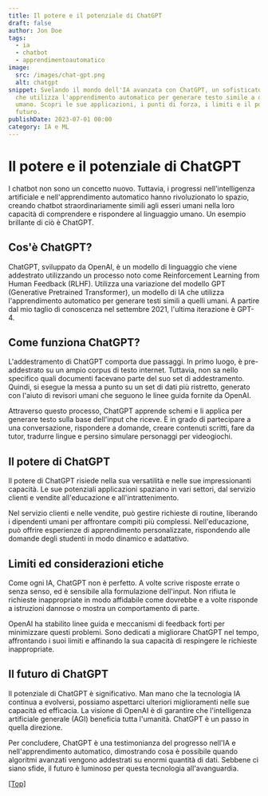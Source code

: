 ```yaml
---
title: Il potere e il potenziale di ChatGPT
draft: false
author: Jon Doe
tags:
  - ia
  - chatbot
  - apprendimentoautomatico
image:
  src: /images/chat-gpt.png
  alt: chatgpt
snippet: Svelando il mondo dell'IA avanzata con ChatGPT, un sofisticato chatbot
  che utilizza l'apprendimento automatico per generare testo simile a quello
  umano. Scopri le sue applicazioni, i punti di forza, i limiti e il potenziale
  futuro.
publishDate: 2023-07-01 00:00
category: IA e ML
---
```

# Il potere e il potenziale di ChatGPT

I chatbot non sono un concetto nuovo. Tuttavia, i progressi nell'intelligenza artificiale e nell'apprendimento automatico hanno rivoluzionato lo spazio, creando chatbot straordinariamente simili agli esseri umani nella loro capacità di comprendere e rispondere al linguaggio umano. Un esempio brillante di ciò è ChatGPT.

## Cos'è ChatGPT?

ChatGPT, sviluppato da OpenAI, è un modello di linguaggio che viene addestrato utilizzando un processo noto come Reinforcement Learning from Human Feedback (RLHF). Utilizza una variazione del modello GPT (Generative Pretrained Transformer), un modello di IA che utilizza l'apprendimento automatico per generare testi simili a quelli umani. A partire dal mio taglio di conoscenza nel settembre 2021, l'ultima iterazione è GPT-4.

## Come funziona ChatGPT?

L'addestramento di ChatGPT comporta due passaggi. In primo luogo, è pre-addestrato su un ampio corpus di testo internet. Tuttavia, non sa nello specifico quali documenti facevano parte del suo set di addestramento. Quindi, si esegue la messa a punto su un set di dati più ristretto, generato con l'aiuto di revisori umani che seguono le linee guida fornite da OpenAI.

Attraverso questo processo, ChatGPT apprende schemi e li applica per generare testo sulla base dell'input che riceve. È in grado di partecipare a una conversazione, rispondere a domande, creare contenuti scritti, fare da tutor, tradurre lingue e persino simulare personaggi per videogiochi.

## Il potere di ChatGPT

Il potere di ChatGPT risiede nella sua versatilità e nelle sue impressionanti capacità. Le sue potenziali applicazioni spaziano in vari settori, dal servizio clienti e vendite all'educazione e all'intrattenimento.

Nel servizio clienti e nelle vendite, può gestire richieste di routine, liberando i dipendenti umani per affrontare compiti più complessi. Nell'educazione, può offrire esperienze di apprendimento personalizzate, rispondendo alle domande degli studenti in modo dinamico e adattativo.

## Limiti ed considerazioni etiche

Come ogni IA, ChatGPT non è perfetto. A volte scrive risposte errate o senza senso, ed è sensibile alla formulazione dell'input. Non rifiuta le richieste inappropriate in modo affidabile come dovrebbe e a volte risponde a istruzioni dannose o mostra un comportamento di parte.

OpenAI ha stabilito linee guida e meccanismi di feedback forti per minimizzare questi problemi. Sono dedicati a migliorare ChatGPT nel tempo, affrontando i suoi limiti e affinando la sua capacità di respingere le richieste inappropriate.

## Il futuro di ChatGPT

Il potenziale di ChatGPT è significativo. Man mano che la tecnologia IA continua a evolversi, possiamo aspettarci ulteriori miglioramenti nelle sue capacità ed efficacia. La visione di OpenAI è di garantire che l'intelligenza artificiale generale (AGI) beneficia tutta l'umanità. ChatGPT è un passo in quella direzione.

Per concludere, ChatGPT è una testimonianza del progresso nell'IA e nell'apprendimento automatico, dimostrando cosa è possibile quando algoritmi avanzati vengono addestrati su enormi quantità di dati. Sebbene ci siano sfide, il futuro è luminoso per questa tecnologia all'avanguardia.

<a href="#top">\[Top]</a>
